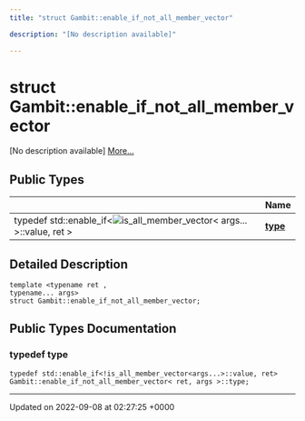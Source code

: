 ```yaml
---
title: "struct Gambit::enable_if_not_all_member_vector"

description: "[No description available]"

---
```


# struct Gambit::enable_if_not_all_member_vector



[No description available] [More...](#detailed-description)

## Public Types

|                | Name           |
| -------------- | -------------- |
| typedef std::enable_if<![is_all_member_vector](/documentation/code/classes/structgambit_1_1is__all__member__vector/)< args... >::value, ret > | **[type](/documentation/code/classes/structgambit_1_1enable__if__not__all__member__vector/#typedef-type)**  |

## Detailed Description

```
template <typename ret ,
typename... args>
struct Gambit::enable_if_not_all_member_vector;
```

## Public Types Documentation

### typedef type

```
typedef std::enable_if<!is_all_member_vector<args...>::value, ret> Gambit::enable_if_not_all_member_vector< ret, args >::type;
```


-------------------------------

Updated on 2022-09-08 at 02:27:25 +0000